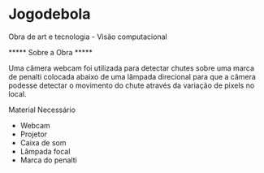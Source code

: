 # Jogodebola
Obra de art e tecnologia - Visão computacional 


***** Sobre a Obra *****


Uma câmera webcam foi utilizada para detectar chutes sobre uma marca de penalti colocada abaixo de uma lâmpada direcional para que a câmera podesse detectar o movimento do chute através da variação de pixels no local.

Material Necessário

- Webcam
- Projetor
- Caixa de som
- Lâmpada focal
- Marca do penalti
